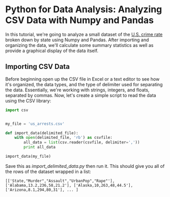 # Python for Data Analysis: Analyzing CSV Data with Numpy and Pandas

In this tutorial, we're going to analyze a small dataset of the [U.S. crime rate](http://link) broken down by state using Numpy and Pandas. After importing and organizing the data, we'll calculate some summary statistics as well as provide a graphical display of the data itself.

## Importing CSV Data

Before beginning open up the CSV file in Excel or a text editor to see how it's organized, the data types, and the type of delimiter used for separating the data. Essentially, we're working with strings, integers, and floats, separated by commas. Now, let's create a simple script to read the data using the CSV library:

```python
import csv


my_file = 'us_arrests.csv'

def import_data(delimited_file):
    with open(delimited_file, 'rb') as csvfile:
        all_data = list(csv.reader(csvfile, delimiter=','))
        print all_data

import_data(my_file)
```

Save this as *import_delimited_data.py* then run it. This should give you all of the rows of the dataset wrapped in a list:

```
[['State,"Murder","Assault","UrbanPop","Rape"'], ['Alabama,13.2,236,58,21.2'], ['Alaska,10,263,48,44.5'], ['Arizona,8.1,294,80,31'], ... ]
```

